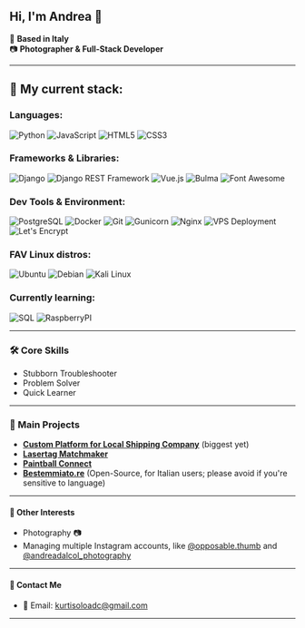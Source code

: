 ## Hi, I'm Andrea 👋

📍 **Based in Italy**  
📷 **Photographer & Full-Stack Developer**

---
## 💼 My current stack:
  
### Languages:  
![Python](https://img.shields.io/badge/-Python-3776AB?style=flat&logo=python&logoColor=white)
![JavaScript](https://img.shields.io/badge/-JavaScript-F7DF1E?style=flat&logo=javascript&logoColor=black)
![HTML5](https://img.shields.io/badge/-HTML5-E34F26?style=flat&logo=html5&logoColor=white) 
![CSS3](https://img.shields.io/badge/-CSS3-1572B6?style=flat&logo=css3&logoColor=white)

### Frameworks & Libraries:  
![Django](https://img.shields.io/badge/-Django-092E20?style=flat&logo=django&logoColor=white) 
![Django REST Framework](https://img.shields.io/badge/-Django%20REST%20Framework-ff1709?style=flat&logo=django&logoColor=white&color=092e20)
![Vue.js](https://img.shields.io/badge/-Vue.js-4FC08D?style=flat&logo=vue.js&logoColor=white)
![Bulma](https://img.shields.io/badge/-Bulma-00D1B2?style=flat&logo=bulma&logoColor=white)
![Font Awesome](https://img.shields.io/badge/-Font%20Awesome-339AF0?style=flat&logo=font-awesome&logoColor=white)

### Dev Tools & Environment:
![PostgreSQL](https://img.shields.io/badge/-PostgreSQL-4169E1?style=flat&logo=postgresql&logoColor=white)
![Docker](https://img.shields.io/badge/-Docker-2496ED?style=flat&logo=docker&logoColor=white)
![Git](https://img.shields.io/badge/-Git-F05032?style=flat&logo=git&logoColor=white)
![Gunicorn](https://img.shields.io/badge/-Gunicorn-19A974?style=flat&color=19A974)
![Nginx](https://img.shields.io/badge/-Nginx-009639?style=flat&logo=nginx&logoColor=white)
![VPS Deployment](https://img.shields.io/badge/-VPS%20Deployment-0078D4?style=flat&color=0078D4)
![Let's Encrypt](https://img.shields.io/badge/-Let's%20Encrypt-003A70?style=flat&logo=lets-encrypt&logoColor=white)

### FAV Linux distros:
![Ubuntu](https://img.shields.io/badge/-Ubuntu-E95420?style=flat&logo=ubuntu&logoColor=white)
![Debian](https://img.shields.io/badge/-Debian-A81D33?style=flat&logo=debian&logoColor=white)
![Kali Linux](https://img.shields.io/badge/-Kali%20Linux-557C94?style=flat&logo=kali-linux&logoColor=white)

### Currently learning:
![SQL](https://img.shields.io/badge/-SQL-4479A1?style=flat&logo=sql&logoColor=white)
![RaspberryPI](https://img.shields.io/badge/-RaspberryPI-C51A4A?style=flat&logo=raspberry-pi&logoColor=white)


---

### 🛠 Core Skills
- Stubborn Troubleshooter
- Problem Solver
- Quick Learner

---

### 🌟 Main Projects

- **[Custom Platform for Local Shipping Company](https://ottaviapp.info)**  (biggest yet)
- **[Lasertag Matchmaker](https://laserbeam-colorado.com)**
- **[Paintball Connect](https://paintballconnect.site)**
- **[Bestemmiato.re](https://bestemmiato.re)** (Open-Source, for Italian users; please avoid if you're sensitive to language)

---

#### 📸 Other Interests

- Photography 📷
- Managing multiple Instagram accounts, like [@opposable.thumb](https://instagram.com/opposable.thumb) and [@andreadalcol_photography](https://instagram.com/andreadalcol_photography)

---

#### 📩 Contact Me

- 📧 Email: [kurtisoloadc@gmail.com](mailto:kurtisoloadc@gmail.com)

---
